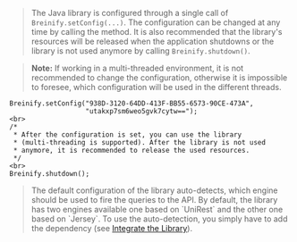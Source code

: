 <blockquote class="lang-specific java--native">
<p>The Java library is configured through a single call of <code class="prettyprint">Breinify.setConfig(...)</code>. 
The configuration can be changed at any time by calling the method. It is also recommended that the library's resources
will be released when the application shutdowns or the library is not used anymore by calling 
<code class="prettyprint">Breinify.shutdown()</code>.</p>
</blockquote>
 
<blockquote class="lang-specific java--native">
<p><b>Note:</b> If working in a multi-threaded environment, it is not recommended to change the configuration, 
otherwise it is impossible to foresee, which configuration will be used in the different threads.</p>
</blockquote>

>
```java--native
Breinify.setConfig("938D-3120-64DD-413F-BB55-6573-90CE-473A", 
                   "utakxp7sm6weo5gvk7cytw==");
<br>
/*
 * After the configuration is set, you can use the library 
 * (multi-threading is supported). After the library is not used
 * anymore, it is recommended to release the used resources.
 */
<br>
Breinify.shutdown();
```

<blockquote class="lang-specific java--native">
<p>The default configuration of the library auto-detects, which engine should be used to fire the queries to the 
API. By default, the library has two engines available one based on `UniRest` and the other one based on `Jersey`.
To use the auto-detection, you simply have to add the dependency (see <a href="#integrate-the-library">Integrate the Library</a>).</p>
</blockquote>